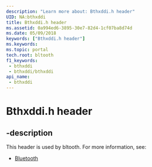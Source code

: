```yaml
---
description: "Learn more about: Bthxddi.h header"
UID: NA:bthxddi
title: Bthxddi.h header
ms.assetid: 0a994ed6-3895-30e7-82d4-1cf07ba8d74d
ms.date: 05/09/2018
keywords: ["Bthxddi.h header"]
ms.keywords: 
ms.topic: portal
tech.root: bltooth
f1_keywords:
 - bthxddi
 - bthxddi/bthxddi
api_name:
 - bthxddi
---
```


# Bthxddi.h header


## -description

This header is used by bltooth. For more information, see:

- [Bluetooth](../_bltooth/index.md)

